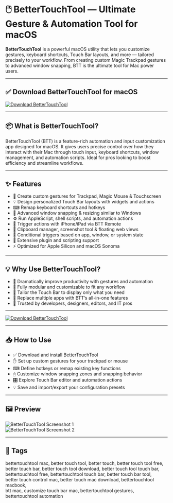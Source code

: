 # 🖱️ BetterTouchTool — Ultimate Gesture & Automation Tool for macOS

**BetterTouchTool** is a powerful macOS utility that lets you customize gestures, keyboard shortcuts, Touch Bar layouts, and more — tailored precisely to your workflow. From creating custom Magic Trackpad gestures to advanced window snapping, BTT is the ultimate tool for Mac power users.

---

## ✅ Download BetterTouchTool for macOS  
[![Download BetterTouchTool](https://img.shields.io/badge/Download-BetterTouchTool-teal)](#)

---

## 📦 What is BetterTouchTool?

BetterTouchTool (BTT) is a feature-rich automation and input customization app designed for macOS. It gives users precise control over how they interact with their Mac through touch input, keyboard shortcuts, window management, and automation scripts. Ideal for pros looking to boost efficiency and streamline workflows.

---

## ✨ Features

- 🎯 Create custom gestures for Trackpad, Magic Mouse & Touchscreen  
- 💡 Design personalized Touch Bar layouts with widgets and actions  
- ⌨ Remap keyboard shortcuts and hotkeys  
- 🧲 Advanced window snapping & resizing similar to Windows  
- ⚙️ Run AppleScript, shell scripts, and automation actions  
- 📱 Trigger actions with iPhone/iPad via BTT Remote  
- 🔄 Clipboard manager, screenshot tool & floating web views  
- 🧠 Conditional triggers based on app, window, or system state  
- 🔌 Extensive plugin and scripting support  
- ⚡ Optimized for Apple Silicon and macOS Sonoma  

---

## 💡 Why Use BetterTouchTool?

- 🚀 Dramatically improve productivity with gestures and automation  
- 🧩 Fully modular and customizable to fit any workflow  
- 🎨 Tailor the Touch Bar to display only what you need  
- 🔄 Replace multiple apps with BTT’s all-in-one features  
- 💼 Trusted by developers, designers, editors, and IT pros  

---

[![Download BetterTouchTool](https://img.shields.io/badge/Download-BetterTouchTool-teal)](#)

---

## 📥 How to Use

- ✅ Download and install BetterTouchTool  
- ✋ Set up custom gestures for your trackpad or mouse  
- ⌨ Define hotkeys or remap existing key functions  
- 🖱 Customize window snapping zones and snapping behavior  
- 🎛 Explore Touch Bar editor and automation actions  
- 💡 Save and import/export your configuration presets  

---

## 🖼 Preview

![BetterTouchTool Screenshot 1](https://folivora.ai/folivora/static/media/newui_touchbar.79d6a4dcf7950e771225.png)  
![BetterTouchTool Screenshot 2](https://mac-cdn.softpedia.com/screenshots/BetterTouchTool_23.jpg)

---

## 📌 Tags

bettertouchtool mac, better touch tool, better touch, better touch tool free,  
better touch bar, better touch tool download, better touch tool touch bar,  
bettertouchtool free, bettertouchtool touch bar, better touch bar tool,  
better touch control mac, better touch mac download, bettertouchtool macbook,  
btt mac, customize touch bar mac, bettertouchtool gestures, bettertouchtool automation  
